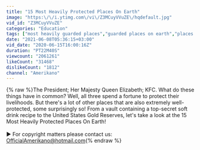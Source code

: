 ```yaml
---
title: "15 Most Heavily Protected Places On Earth"
image: "https:\/\/i.ytimg.com\/vi\/Z3MCuyVVuZE\/hqdefault.jpg"
vid_id: "Z3MCuyVVuZE"
categories: "Education"
tags: ["most heavily guarded places","guarded places on earth","places on earth"]
date: "2021-06-08T05:36:15+03:00"
vid_date: "2020-06-15T16:00:16Z"
duration: "PT22M40S"
viewcount: "2061261"
likeCount: "31468"
dislikeCount: "1812"
channel: "Amerikano"
---
```

{% raw %}The President; Her Majesty Queen Elizabeth; KFC. What do these things have in common? Well, all three spend a fortune to protect their livelihoods. But there's a lot of other places that are also extremely well-protected, some surprisingly so! From a vault containing a top-secret soft drink recipe to the United States Gold Reserves, let's take a look at the 15 Most Heavily Protected Places On Earth!<br /><br />► For copyright matters please contact us: OfficialAmerikano@hotmail.com{% endraw %}
